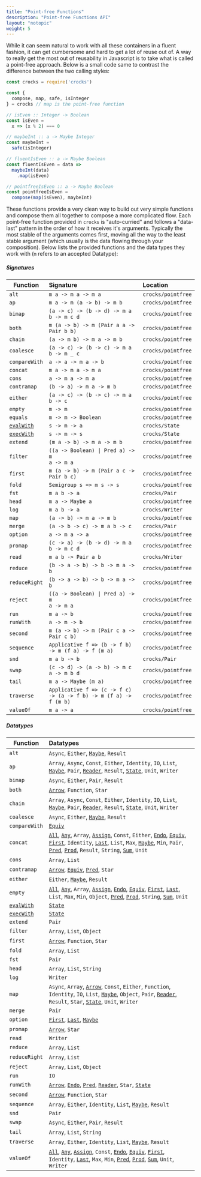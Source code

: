 ```yaml
---
title: "Point-free Functions"
description: "Point-free Functions API"
layout: "notopic"
weight: 5
---
```


While it can seem natural to work with all these containers in a fluent fashion,
it can get cumbersome and hard to get a lot of reuse out of. A way to really get
the most out of reusability in Javascript is to take what is called a point-free
approach. Below is a small code same to contrast the difference between the two
calling styles:

```javascript
const crocks = require('crocks')

const {
  compose, map, safe, isInteger
} = crocks // map is the point-free function

// isEven :: Integer -> Boolean
const isEven =
  x => (x % 2) === 0

// maybeInt :: a -> Maybe Integer
const maybeInt =
  safe(isInteger)

// fluentIsEven :: a -> Maybe Boolean
const fluentIsEven = data =>
  maybeInt(data)
    .map(isEven)

// pointfreeIsEven :: a -> Maybe Boolean
const pointfreeIsEven =
  compose(map(isEven), maybeInt)
```

These functions provide a very clean way to build out very simple functions and
compose them all together to compose a more complicated flow. Each point-free
function provided in `crocks` is "auto-curried" and follows a "data-last"
pattern in the order of how it receives it's arguments. Typically the most
stable of the arguments comes first, moving all the way to the least stable
argument (which usually is the data flowing through your composition). Below
lists the provided functions and the data types they work with (`m` refers to an
accepted Datatype):

##### Signatures
| Function | Signature | Location |
|---|:---|:---|
| `alt` | `m a -> m a -> m a` | `crocks/pointfree` |
| `ap` | `m a -> m (a -> b) -> m b` | `crocks/pointfree` |
| `bimap` | `(a -> c) -> (b -> d) -> m a b -> m c d` | `crocks/pointfree` |
| `both` | `m (a -> b) -> m (Pair a a -> Pair b b)` | `crocks/pointfree` |
| `chain` | `(a -> m b) -> m a -> m b` | `crocks/pointfree` |
| `coalesce` | `(a -> c) -> (b -> c) -> m a b -> m _ c` | `crocks/pointfree` |
| `compareWith` | `a -> a -> m a -> b` | `crocks/pointfree` |
| `concat` | `m a -> m a -> m a` | `crocks/pointfree` |
| `cons` | `a -> m a -> m a` | `crocks/pointfree` |
| `contramap` | `(b -> a) -> m a -> m b` | `crocks/pointfree` |
| `either` | `(a -> c) -> (b -> c) -> m a b -> c` | `crocks/pointfree` |
| `empty` | `m -> m` | `crocks/pointfree` |
| `equals` | `m -> m -> Boolean` | `crocks/pointfree` |
| [`evalWith`][eval] | `s -> m -> a` | `crocks/State` |
| [`execWith`][exec] | `s -> m -> s` | `crocks/State` |
| `extend` | `(m a -> b) -> m a -> m b` | `crocks/pointfree` |
| `filter` | <code>((a -> Boolean) &#124; Pred a) -> m a -> m a</code> | `crocks/pointfree` |
| `first` | `m (a -> b) -> m (Pair a c -> Pair b c)` | `crocks/pointfree` |
| `fold` | `Semigroup s => m s -> s` | `crocks/pointfree` |
| `fst` | `m a b -> a` | `crocks/Pair` |
| `head` | `m a -> Maybe a` | `crocks/pointfree` |
| `log` | `m a b -> a` | `crocks/Writer` |
| `map` | `(a -> b) -> m a -> m b` | `crocks/pointfree` |
| `merge` | `(a -> b -> c) -> m a b -> c` | `crocks/Pair` |
| `option` | `a -> m a -> a` | `crocks/pointfree` |
| `promap` | `(c -> a) -> (b -> d) -> m a b -> m c d` | `crocks/pointfree` |
| `read` | `m a b -> Pair a b` | `crocks/Writer` |
| `reduce` | `(b -> a -> b) -> b -> m a -> b` | `crocks/pointfree` |
| `reduceRight` | `(b -> a -> b) -> b -> m a -> b` | `crocks/pointfree` |
| `reject` | <code>((a -> Boolean) &#124; Pred a) -> m a -> m a</code> | `crocks/pointfree` |
| `run` | `m a -> b` | `crocks/pointfree` |
| `runWith` | `a -> m -> b` | `crocks/pointfree` |
| `second` | `m (a -> b) -> m (Pair c a -> Pair c b)` | `crocks/pointfree` |
| `sequence` | `Applicative f => (b -> f b) -> m (f a) -> f (m a)` | `crocks/pointfree` |
| `snd` | `m a b -> b` | `crocks/Pair` |
| `swap` | `(c -> d) -> (a -> b) -> m c a -> m b d` | `crocks/pointfree` |
| `tail` | `m a -> Maybe (m a)` | `crocks/pointfree` |
| `traverse` | `Applicative f => (c -> f c) -> (a -> f b) -> m (f a) -> f (m b)` | `crocks/pointfree` |
| `valueOf` | `m a -> a` | `crocks/pointfree` |

##### Datatypes
| Function | Datatypes |
|---|:---|
| `alt` | `Async`, `Either`, [`Maybe`][maybe-alt], `Result` |
| `ap` | `Array`, `Async`, `Const`, `Either`, `Identity`, `IO`, `List`, [`Maybe`][maybe-ap], `Pair`, [`Reader`][reader-ap], `Result`, [`State`][state-ap], `Unit`, `Writer` |
| `bimap` | `Async`, `Either`, `Pair`, `Result` |
| `both` | [`Arrow`][arrow-both], `Function`, `Star` |
| `chain` | `Array`, `Async`, `Const`, `Either`, `Identity`, `IO`, `List`, [`Maybe`][maybe-chain], `Pair`, [`Reader`][reader-chain], `Result`, [`State`][state-chain], `Unit`, `Writer` |
| `coalesce` | `Async`, `Either`, [`Maybe`][maybe-coalesce], `Result` |
| `compareWith` | [`Equiv`][equiv-compare] |
| `concat` | [`All`][all-concat], [`Any`][any-concat], `Array`, [`Assign`][assign-concat], `Const`, `Either`, [`Endo`][endo-concat], [`Equiv`][equiv-concat], [`First`][first-concat], `Identity`, [`Last`][last-concat], `List`, `Max`, [`Maybe`][maybe-concat], `Min`, `Pair`, [`Pred`][pred-concat], [`Prod`][prod-concat], `Result`, `String`, [`Sum`][sum-concat], `Unit` |
| `cons` | `Array`, `List` |
| `contramap` | [`Arrow`][arrow-contra], [`Equiv`][equiv-contra], [`Pred`][pred-contra], `Star` |
| `either` | `Either`, [`Maybe`][maybe-either], `Result` |
| `empty` | [`All`][all-empty], [`Any`][any-empty], `Array`, [`Assign`][assign-empty], [`Endo`][endo-empty], [`Equiv`][equiv-empty], [`First`][first-empty], [`Last`][last-empty], `List`, `Max`, `Min`, `Object`, [`Pred`][pred-empty], [`Prod`][prod-empty], `String`, [`Sum`][sum-empty], `Unit` |
| [`evalWith`][eval] | [`State`][state-eval] |
| [`execWith`][exec] | [`State`][state-exec] |
| `extend` | `Pair` |
| `filter` | `Array`, `List`, `Object` |
| `first` | [`Arrow`][arrow-first], `Function`, `Star` |
| `fold` | `Array`, `List` |
| `fst` | `Pair` |
| `head` | `Array`, `List`, `String` |
| `log` | `Writer` |
| `map` | `Async`, `Array`, [`Arrow`][arrow-map], `Const`, `Either`, `Function`, `Identity`, `IO`, `List`, [`Maybe`][maybe-map], `Object`, `Pair`, [`Reader`][reader-map], `Result`, `Star`, [`State`][state-map], `Unit`, `Writer` |
| `merge` | `Pair` |
| `option` | [`First`][first-option], [`Last`][last-option], [`Maybe`][maybe-option] |
| `promap` | [`Arrow`][arrow-pro], `Star` |
| `read` | `Writer` |
| `reduce` | `Array`, `List` |
| `reduceRight` | `Array`, `List` |
| `reject` | `Array`, `List`, `Object` |
| `run` | `IO` |
| `runWith` | [`Arrow`][arrow-run], [`Endo`][endo-run], [`Pred`][pred-run], [`Reader`][reader-run], `Star`, [`State`][state-run] |
| `second` | [`Arrow`][arrow-second], `Function`, `Star` |
| `sequence` | `Array`, `Either`, `Identity`, `List`, [`Maybe`][maybe-sequence], `Result` |
| `snd` | `Pair` |
| `swap` | `Async`, `Either`, `Pair`, `Result` |
| `tail` | `Array`, `List`, `String` |
| `traverse` | `Array`, `Either`, `Identity`, `List`, [`Maybe`][maybe-traverse], `Result` |
| `valueOf` | [`All`][all-value], [`Any`][any-value], [`Assign`][assign-value], `Const`, [`Endo`][endo-value], [`Equiv`][equiv-value], [`First`][first-value], `Identity`, [`Last`][last-value], `Max`, `Min`, [`Pred`][pred-value], [`Prod`][prod-value], [`Sum`][sum-value], `Unit`, `Writer` |

[all-concat]: ../monoids/All.html#concat
[all-empty]: ../monoids/All.html#empty
[all-value]: ../monoids/All.html#valueof

[any-concat]: ../monoids/Any.html#concat
[any-empty]: ../monoids/Any.html#empty
[any-value]: ../monoids/Any.html#valueof

[assign-concat]: ../monoids/Assign.html#concat
[assign-empty]: ../monoids/Assign.html#empty
[assign-value]: ../monoids/Assign.html#valueof

[arrow-both]: ../crocks/Arrow.html#both
[arrow-contra]: ../crocks/Arrow.html#contramap
[arrow-first]: ../crocks/Arrow.html#first
[arrow-map]: ../crocks/Arrow.html#map
[arrow-pro]: ../crocks/Arrow.html#promap
[arrow-run]: ../crocks/Arrow.html#runwith
[arrow-second]: ../crocks/Arrow.html#second

[endo-concat]: ../monoids/Endo.html#concat
[endo-empty]: ../monoids/Endo.html#empty
[endo-run]: ../monoids/Endo.html#runwith
[endo-value]: ../monoids/Endo.html#valueof

[equiv-compare]: ../crocks/Equiv.html#comparewith
[equiv-concat]: ../crocks/Equiv.html#concat
[equiv-contra]: ../crocks/Equiv.html#contramap
[equiv-empty]: ../crocks/Equiv.html#empty
[equiv-value]: ../crocks/Equiv.html#valueof

[first-concat]: ../monoids/First.html#concat
[first-empty]: ../monoids/First.html#empty
[first-option]: ../monoids/First.html#option
[first-value]: ../monoids/First.html#valueof

[last-concat]: ../monoids/Last.html#concat
[last-empty]: ../monoids/Last.html#empty
[last-option]: ../monoids/Last.html#option
[last-value]: ../monoids/Last.html#valueof

[maybe-alt]: ../crocks/Maybe.html#alt
[maybe-ap]: ../crocks/Maybe.html#ap
[maybe-chain]: ../crocks/Maybe.html#chain
[maybe-coalesce]: ../crocks/Maybe.html#coalesce
[maybe-concat]: ../crocks/Maybe.html#concat
[maybe-either]: ../crocks/Maybe.html#either
[maybe-map]: ../crocks/Maybe.html#map
[maybe-option]: ../crocks/Maybe.html#option
[maybe-sequence]: ../crocks/Maybe.html#sequence
[maybe-traverse]: ../crocks/Maybe.html#traverse

[pred-concat]: ../crocks/Pred.html#concat
[pred-contra]: ../crocks/Pred.html#contramap
[pred-empty]: ../crocks/Pred.html#empty
[pred-run]: ../crocks/Pred.html#runwith
[pred-value]: ../crocks/Pred.html#valueof

[prod-concat]: ../monoids/Prod.html#concat
[prod-empty]: ../monoids/Prod.html#empty
[prod-value]: ../monoids/Prod.html#valueof

[sum-concat]: ../monoids/Sum.html#concat
[sum-empty]: ../monoids/Sum.html#empty
[sum-value]: ../monoids/Sum.html#valueof

[reader-ap]: ../crocks/Reader.html#ap
[reader-chain]: ../crocks/Reader.html#chain
[reader-map]: ../crocks/Reader.html#map
[reader-run]: ../crocks/Reader.html#runwith

[state-ap]: ../crocks/State.html#ap
[state-chain]: ../crocks/State.html#chain
[state-eval]: ../crocks/State.html#evalwith
[state-exec]: ../crocks/State.html#execwith
[state-map]: ../crocks/State.html#map
[state-run]: ../crocks/State.html#runwith

[exec]: ../crocks/State.html#execwith-pointfree
[eval]: ../crocks/State.html#evalwith-pointfree
